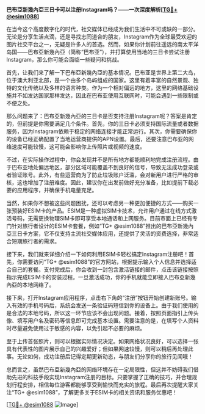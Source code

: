**巴布亞新幾內亞三日卡可以注册Instagram吗？——一次深度解析[[TG💪+ @esim1088](https://t.me/s/esim1088)]**

在当今这个高度数字化的时代，社交媒体已经成为我们生活中不可或缺的一部分。无论是分享生活点滴，还是寻找志同道合的朋友，Instagram作为全球最受欢迎的图片社交平台之一，无疑是许多人的首选。然而，如果你计划前往遥远的南太平洋岛国——巴布亞新幾內亞（简称“巴布亚”），并打算使用当地的三日卡尝试注册Instagram，那么你可能会面临一些疑问和挑战。

首先，让我们来了解一下巴布亞新幾內亞的基本情况。巴布亚是世界上第二大岛，位于澳大利亚北部，是一个由多个岛屿组成的国家。这里有着丰富的自然景观、独特的文化传统以及多样的语言种类。作为一个相对偏远的地方，这里的网络基础设施并不如发达国家那样发达，因此在巴布亚使用互联网时，可能会遇到一些限制或不便之处。

那么问题来了：巴布亞新幾內亞的三日卡是否支持注册Instagram呢？答案是肯定的，但前提是你需要满足几个条件。首先，你的三日卡必须支持国际流量或者数据服务，因为Instagram依赖于稳定的网络连接才能正常运行。其次，你需要确保你的设备已经正确配置了当地运营商提供的APN设置。最后，还要注意巴布亚的网络速度可能较慢，这可能会影响你上传照片或视频的速度。

不过，在实际操作过程中，你会发现并不是所有地方都能顺利地完成注册流程。由于巴布亚地处偏远地区，部分区域可能覆盖不到良好的信号，导致无法成功登录或者验证账号。此外，有些运营商为了防止垃圾账户泛滥，会对新用户进行严格的审核，这也增加了注册难度。因此，建议你在出发前做好充分准备，比如提前下载必要的应用程序，并确保手机电量充足。

当然，如果你不想被这些问题困扰，还可以考虑另一种更加便捷的方式——购买一张预装好ESIM卡的产品。ESIM是一种虚拟SIM卡技术，允许用户通过在线方式激活号码，无需更换物理SIM卡即可享受本地通话和上网服务。目前市面上已经有专门针对旅行者设计的ESIM卡套餐，例如“TG+ @esim1088”推出的巴布亞新幾內亞三日卡方案，它不仅支持主流社交媒体应用，还提供了灵活的资费选择，非常适合短期旅行者的需求。

接下来，我们就来详细介绍一下如何利用ESIM卡轻松搞定Instagram注册吧！首先，你需要访问“TG+ @esim1088”的官方网站，根据提示输入个人信息并选择适合自己的套餐。支付完成后，你会收到一封包含激活链接的邮件，点击该链接按照指示完成ESIM卡的安装过程。一旦激活成功，你的手机就能立即接入巴布亞新幾內亞的本地网络了。

接下来，打开Instagram应用程序，点击右下角的“注册”按钮开始创建新账号。输入有效的手机号码后，系统会发送一条验证码短信到你的设备上。由于我们使用的是合法的本地号码，所以这一环节应该不会出现问题。接着，按照页面指引上传头像、填写用户名及密码等信息即可完成基本设置。需要注意的是，在填写个人资料时尽量避免使用过于敏感的内容，以免引起不必要的麻烦。

至于上传首张照片，则可以根据实际情况决定。如果网络状况良好，可以选择一张具有代表性的图片展示自己的兴趣爱好；但如果网速较慢，则可以稍后再处理此事。无论如何，成功注册后记得定期更新动态，与朋友们分享你的旅行见闻哦！

总而言之，虽然巴布亞新幾內亞的网络环境存在一定局限性，但这并不妨碍我们借助先进的科技手段实现Instagram注册的目标。只要掌握了正确的技巧，并合理规划行程安排，相信每位游客都能够享受到愉快而充实的旅程。最后再次提醒大家关注“TG+ @esim1088”，了解更多关于ESIM卡的相关资讯和服务优惠吧！

[[TG💪+ @esim1088](https://t.me/s/esim1088) ![Image](https://i.postimg.cc/4NQfJmqS/Snipaste-2025-05-13-00-14-12.png)]